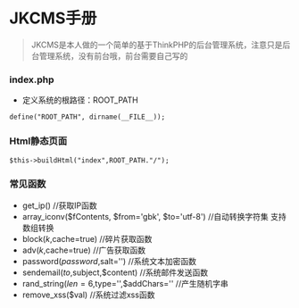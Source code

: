 # JKCMS手册
>JKCMS是本人做的一个简单的基于ThinkPHP的后台管理系统，注意只是后台管理系统，没有前台哦，前台需要自己写的

### index.php
* 定义系统的根路径：ROOT_PATH

`define("ROOT_PATH", dirname(__FILE__));`

### Html静态页面
`$this->buildHtml("index",ROOT_PATH."/");`

### 常见函数
* get_ip()     //获取IP函数
* array_iconv($fContents, $from='gbk', $to='utf-8')   //自动转换字符集 支持数组转换
* block($k,$cache=true)     //碎片获取函数
* adv($k,$cache=true)      //广告获取函数
* password($password,$salt='')         //系统文本加密函数
* sendemail($to,$subject,$content)      //系统邮件发送函数
* rand_string($len=6,$type='',$addChars=''         //产生随机字串
* remove_xss($val)         //系统过滤xss函数
